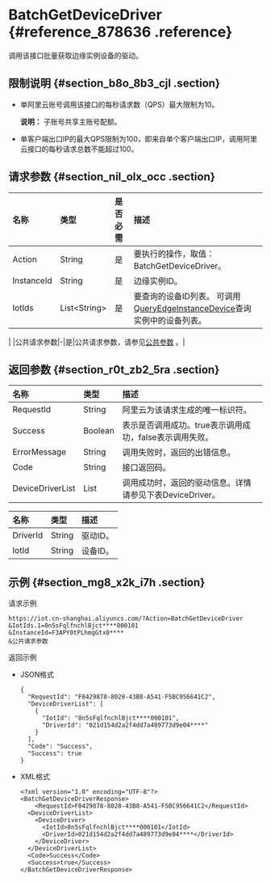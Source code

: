 # BatchGetDeviceDriver {#reference_878636 .reference}

调用该接口批量获取边缘实例设备的驱动。

## 限制说明 {#section_b8o_8b3_cjl .section}

-   单阿里云账号调用该接口的每秒请求数（QPS）最大限制为10。

    **说明：** 子账号共享主账号配额。

-   单客户端出口IP的最大QPS限制为100，即来自单个客户端出口IP，调用阿里云接口的每秒请求总数不能超过100。

## 请求参数 {#section_nil_olx_occ .section}

|名称|类型|是否必需|描述|
|:-|:-|:---|:-|
|Action|String|是|要执行的操作，取值：BatchGetDeviceDriver。|
|InstanceId|String|是|边缘实例ID。|
|IotIds|List<String\>|是|要查询的设备ID列表。 可调用[QueryEdgeInstanceDevice](cn.zh-CN/云端开发指南/云端API参考/边缘实例管理/QueryEdgeInstanceDevice.md#)查询实例中的设备列表。

 |
|公共请求参数|-|是|公共请求参数，请参见[公共参数](cn.zh-CN/云端开发指南/云端API参考/公共参数.md#) 。|

## 返回参数 {#section_r0t_zb2_5ra .section}

|名称|类型|描述|
|:-|:-|:-|
|RequestId|String|阿里云为该请求生成的唯一标识符。|
|Success|Boolean|表示是否调用成功。true表示调用成功，false表示调用失败。|
|ErrorMessage|String|调用失败时，返回的出错信息。|
|Code|String|接口返回码。|
|DeviceDriverList|List|调用成功时，返回的驱动信息。详情请参见下表DeviceDriver。|

|名称|类型|描述|
|:-|:-|:-|
|DriverId|String|驱动ID。|
|IotId|String|设备ID。|

## 示例 {#section_mg8_x2k_i7h .section}

请求示例

``` {#codeblock_shq_zxl_bi2}
https://iot.cn-shanghai.aliyuncs.com/?Action=BatchGetDeviceDriver
&IotIds.1=8n5sFqlfnchlBjct****000101
&InstanceId=F3APY0tPLhmgGtx0****
&公共请求参数
```

返回示例

-   JSON格式

    ``` {#codeblock_dar_bun_jgv}
    {
      "RequestId": "F8429878-8028-43B8-A541-F5BC956641C2",
      "DeviceDriverList": [
        {
          "IotId": "8n5sFqlfnchlBjct****000101",
          "DriverId": "021d154d2a2f4dd7a489773d9e04****"
        }
      ],
      "Code": "Success",
      "Success": true
    }
    ```

-   XML格式

    ``` {#codeblock_clz_6zx_3cg}
    <?xml version="1.0" encoding="UTF-8"?>
    <BatchGetDeviceDriverResponse>
        <RequestId>F8429878-8028-43B8-A541-F5BC956641C2</RequestId>
      <DeviceDriverList>
        <DeviceDriver>
          <IotId>8n5sFqlfnchlBjct****000101</IotId>
          <DriverId>021d154d2a2f4dd7a489773d9e04****</DriverId>
        </DeviceDriver>
      </DeviceDriverList>
      <Code>Success</Code>
      <Success>true</Success>
    </BatchGetDeviceDriverResponse>
    ```


